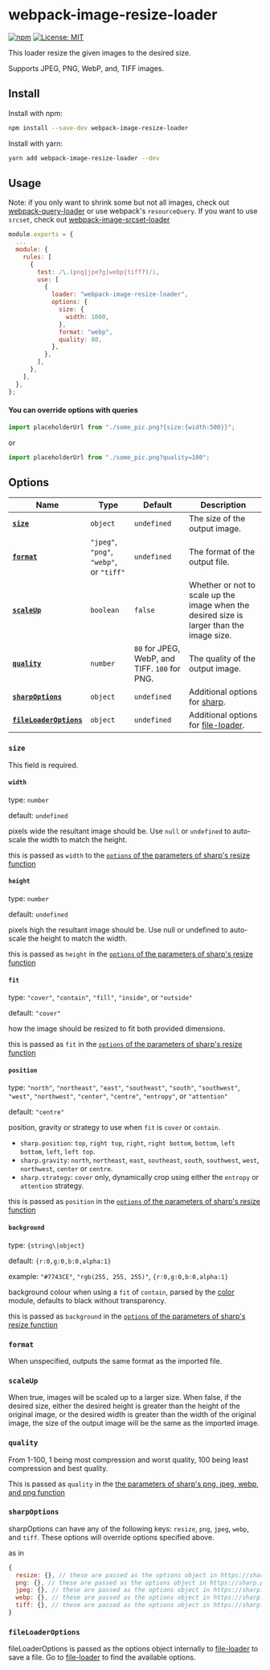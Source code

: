 # webpack-image-resize-loader

[![npm](https://img.shields.io/npm/v/webpack-image-resize-loader)](https://www.npmjs.com/package/webpack-image-resize-loader) [![License: MIT](https://img.shields.io/badge/License-MIT-green.svg?style=flat)](https://opensource.org/licenses/MIT)

This loader resize the given images to the desired size.

Supports JPEG, PNG, WebP, and, TIFF images.

## Install

Install with npm:

```bash
npm install --save-dev webpack-image-resize-loader
```

Install with yarn:

```bash
yarn add webpack-image-resize-loader --dev
```

## Usage

Note: if you only want to shrink some but not all images, check out [webpack-query-loader](https://github.com/CoolCyberBrain/webpack-query-loader) or use webpack's `resourceQuery`. If you want to use `srcset`, check out [webpack-image-srcset-loader](https://github.com/CoolCyberBrain/webpack-image-srcset-loader)

```javascript
module.exports = {
  ...
  module: {
    rules: [
      {
        test: /\.(png|jpe?g|webp|tiff?)/i,
        use: [
          {
            loader: "webpack-image-resize-loader",
            options: {
              size: {
                width: 1000,
              },
              format: "webp",
              quality: 80,
            },
          },
        ],
      },
    ],
  },
};

```

#### You can override options with queries

```javascript
import placeholderUrl from "./some_pic.png?{size:{width:500}}";
```

or

```javascript
import placeholderUrl from "./some_pic.png?quality=100";
```

## Options

| Name                                          | Type                                     | Default                                       | Description                                                                               |
| --------------------------------------------- | ---------------------------------------- | --------------------------------------------- | ----------------------------------------------------------------------------------------- |
| **[`size`](#size)**                           | `object`                                 | `undefined`                                   | The size of the output image.                                                             |
| **[`format`](#format)**                       | `"jpeg"`, `"png"`, `"webp"`, or `"tiff"` | `undefined`                                   | The format of the output file.                                                            |
| **[`scaleUp`](#scaleUp)**                     | `boolean`                                | `false`                                       | Whether or not to scale up the image when the desired size is larger than the image size. |
| **[`quality`](#quality)**                     | `number`                                 | `80` for JPEG, WebP, and TIFF. `100` for PNG. | The quality of the output image.                                                          |
| **[`sharpOptions`](#sharpOptions)**           | `object`                                 | `undefined`                                   | Additional options for [sharp](https://sharp.pixelplumbing.com).                          |
| **[`fileLoaderOptions`](#fileLoaderOptions)** | `object`                                 | `undefined`                                   | Additional options for [file-loader](https://github.com/webpack-contrib/file-loader).     |

### `size`

This field is required.

#### `width`

type: `number`

default: `undefined`

pixels wide the resultant image should be. Use `null` or `undefined` to auto-scale the width to match the height.

this is passed as `width` to the [`options` of the parameters of sharp's resize function](https://sharp.pixelplumbing.com/api-resize#parameters)

#### `height`

type: `number`

default: `undefined`

pixels high the resultant image should be. Use null or undefined to auto-scale the height to match the width.

this is passed as `height` in the [`options` of the parameters of sharp's resize function](https://sharp.pixelplumbing.com/api-resize#parameters)

#### `fit`

type: `"cover"`, `"contain"`, `"fill"`, `"inside"`, or `"outside"`

default: `"cover"`

how the image should be resized to fit both provided dimensions.

this is passed as `fit` in the [`options` of the parameters of sharp's resize function](https://sharp.pixelplumbing.com/api-resize#parameters)

#### `position`

type: `"north"`, `"northeast"`, `"east"`, `"southeast"`, `"south"`, `"southwest"`, `"west"`, `"northwest"`, `"center"`, `"centre"`, `"entropy"`, or `"attention"`

default: `"centre"`

position, gravity or strategy to use when `fit` is `cover` or `contain`.

- `sharp.position`: `top`, `right top`, `right`, `right bottom`, `bottom`, `left bottom`, `left`, `left top`.
- `sharp.gravity`: `north`, `northeast`, `east`, `southeast`, `south`, `southwest`, `west`, `northwest`, `center` or `centre`.
- `sharp.strategy`: `cover` only, dynamically crop using either the `entropy` or `attention` strategy.

this is passed as `position` in the [`options` of the parameters of sharp's resize function](https://sharp.pixelplumbing.com/api-resize#parameters)

#### `background`

type: `{string\|object}`

default: `{r:0,g:0,b:0,alpha:1}`

example: `"#7743CE"`, `"rgb(255, 255, 255)"`, `{r:0,g:0,b:0,alpha:1}`

background colour when using a `fit` of `contain`, parsed by the [color](https://www.npmjs.com/package/color) module, defaults to black without transparency.

this is passed as `background` in the [`options` of the parameters of sharp's resize function](https://sharp.pixelplumbing.com/api-resize#parameters)

### `format`

When unspecified, outputs the same format as the imported file.

### `scaleUp`

When true, images will be scaled up to a larger size. When false, if the desired size, either the desired height is greater than the height of the original image, or the desired width is greater than the width of the original image, the size of the output image will be the same as the imported image.

### `quality`

From 1-100, 1 being most compression and worst quality, 100 being least compression and best quality.

This is passed as `quality` in the [the parameters of sharp's png, jpeg, webp, and png function](https://sharp.pixelplumbing.com/api-output)

### `sharpOptions`

sharpOptions can have any of the following keys: `resize`, `png`, `jpeg`, `webp`, and `tiff`. These options will override options specified above.

as in

```javascript
{
  resize: {}, // these are passed as the options object in https://sharp.pixelplumbing.com/api-resize#parameters
  png: {}, // these are passed as the options object in https://sharp.pixelplumbing.com/api-output#png
  jpeg: {}, // these are passed as the options object in https://sharp.pixelplumbing.com/api-output#jpeg
  webp: {}, // these are passed as the options object in https://sharp.pixelplumbing.com/api-output#webp
  tiff: {}, // these are passed as the options object in https://sharp.pixelplumbing.com/api-output#tiff
}
```

### `fileLoaderOptions`

fileLoaderOptions is passed as the options object internally to [file-loader](https://github.com/webpack-contrib/file-loader) to save a file. Go to [file-loader](https://github.com/webpack-contrib/file-loader) to find the available options.
